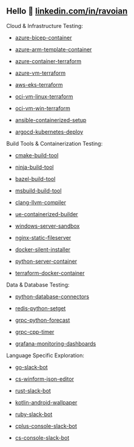 ## Hello 👋 [linkedin.com/in/ravoian](https://www.linkedin.com/in/ravoian)

Cloud & Infrastructure Testing:

- [azure-bicep-container](https://github.com/ravoian/azure-bicep-container)

- [azure-arm-template-container](https://github.com/ravoian/azure-arm-template-container)

- [azure-container-terraform](https://github.com/ravoian/azure-container-terraform)

- [azure-vm-terraform](https://github.com/ravoian/azure-vm-terraform)

- [aws-eks-terraform](https://github.com/ravoian/aws-eks-terraform)

- [oci-vm-linux-terraform](https://github.com/ravoian/oci-vm-linux-terraform)

- [oci-vm-win-terraform](https://github.com/ravoian/oci-vm-win-terraform)

- [ansible-containerized-setup](https://github.com/ravoian/ansible-containerized-setup)

- [argocd-kubernetes-deploy](https://github.com/ravoian/argocd-kubernetes-deploy)

Build Tools & Containerization Testing:

- [cmake-build-tool](https://github.com/ravoian/cmake-build-tool)

- [ninja-build-tool](https://github.com/ravoian/ninja-build-tool)

- [bazel-build-tool](https://github.com/ravoian/bazel-build-tool)

- [msbuild-build-tool](https://github.com/ravoian/msbuild-build-tool)

- [clang-llvm-compiler](https://github.com/ravoian/clang-llvm-compiler)

- [ue-containerized-builder](https://github.com/ravoian/ue-containerized-builder)

- [windows-server-sandbox](https://github.com/ravoian/windows-server-sandbox)

- [nginx-static-fileserver](https://github.com/ravoian/nginx-static-fileserver)

- [docker-silent-installer](https://github.com/ravoian/docker-silent-installer)

- [python-server-container](https://github.com/ravoian/python-server-container)

- [terraform-docker-container](https://github.com/ravoian/terraform-docker-container)

Data & Database Testing:

- [python-database-connectors](https://github.com/ravoian/python-database-connectors)

- [redis-python-setget](https://github.com/ravoian/redis-python-setget)

- [grpc-python-forecast](https://github.com/ravoian/grpc-python-forecast)

- [grpc-cpp-timer](https://github.com/ravoian/grpc-cpp-timer)

- [grafana-monitoring-dashboards](https://github.com/ravoian/grafana-monitoring-dashboards)

Language Specific Exploration:

- [go-slack-bot](https://github.com/ravoian/go-slack-bot)

- [cs-winform-json-editor](https://github.com/ravoian/cs-winform-json-editor)

- [rust-slack-bot](https://github.com/ravoian/rust-slack-bot)

- [kotlin-android-wallpaper](https://github.com/ravoian/kotlin-android-wallpaper)

- [ruby-slack-bot](https://github.com/ravoian/ruby-slack-bot)

- [cplus-console-slack-bot](https://github.com/ravoian/cplus-console-slack-bot)

- [cs-console-slack-bot](https://github.com/ravoian/cs-console-slack-bot)
